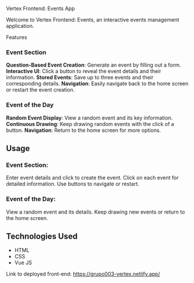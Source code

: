 Vertex Frontend: Events App

Welcome to Vertex Frontend: Events, an interactive events management application.

Features
### Event Section
**Question-Based Event Creation**: Generate an event by filling out a form.
**Interactive UI**: Click a button to reveal the event details and their information.
**Stored Events**: Save up to three events and their corresponding details.
**Navigation**: Easily navigate back to the home screen or restart the event creation.

### Event of the Day
**Random Event Display**: View a random event and its key information.
**Continuous Drawing**: Keep drawing random events with the click of a button.
**Navigation**: Return to the home screen for more options.

## Usage
### Event Section:
Enter event details and click to create the event.
Click on each event for detailed information.
Use buttons to navigate or restart.

### Event of the Day:
View a random event and its details.
Keep drawing new events or return to the home screen.

## Technologies Used
- HTML
- CSS
- Vue JS

Link to deployed front-end: https://grupo003-vertex.netlify.app/

